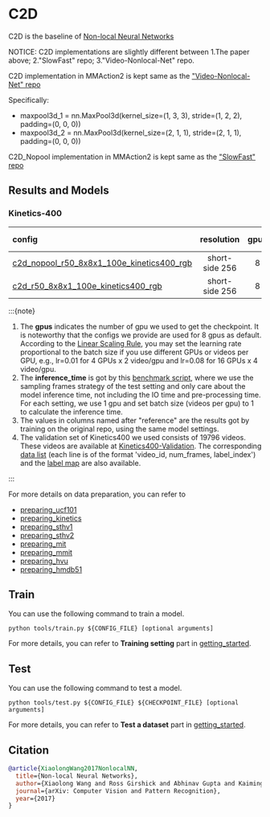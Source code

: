 # C2D

<!-- [ALGORITHM] -->
C2D is the baseline of [Non-local Neural Networks](https://arxiv.org/abs/1711.07971)

NOTICE: C2D implementations are slightly different between 1.The paper above; 2."SlowFast" repo; 3."Video-Nonlocal-Net" repo.

C2D implementation in MMAction2 is kept same as the ["Video-Nonlocal-Net" repo](https://github.com/facebookresearch/video-nonlocal-net/tree/main/scripts/run_c2d_baseline_400k.sh)

Specifically:
- maxpool3d_1 = nn.MaxPool3d(kernel_size=(1, 3, 3), stride=(1, 2, 2), padding=(0, 0, 0))
- maxpool3d_2 = nn.MaxPool3d(kernel_size=(2, 1, 1), stride=(2, 1, 1), padding=(0, 0, 0))


C2D_Nopool implementation in MMAction2 is kept same as the ["SlowFast" repo](https://github.com/facebookresearch/SlowFast/blob/main/configs/Kinetics/c2/C2D_NOPOOL_8x8_R50.yaml)


<!-- [ABSTRACT] -->


<!-- [IMAGE] -->



## Results and Models

### Kinetics-400

| config                                                                                                             |   resolution   | gpus  | backbone | pretrain | top1 acc | top5 acc |                                        reference top1 acc                                        |                                        reference top5 acc                                        | inference_time(video/s) | gpu_mem(M) |   ckpt   |   log   |   json   |
| :----------------------------------------------------------------------------------------------------------------- | :------------: | :---: | :------: | :------: | :------: | :------: | :----------------------------------------------------------------------------------------------: | :----------------------------------------------------------------------------------------------: | :---------------------: | :--------: | :------: | :-----: | :------: |
| [c2d_nopool_r50_8x8x1_100e_kinetics400_rgb](/configs/recognition/c2d/c2d_nopool_r50_8x8x1_100e_kinetics400_rgb.py) | short-side 256 |   8   | ResNet50 | ImageNet |  70.53   |  89.26   | [67.2](https://github.com/facebookresearch/SlowFast/blob/main/MODEL_ZOO.md#kinetics-400-and-600) | [87.8](https://github.com/facebookresearch/SlowFast/blob/main/MODEL_ZOO.md#kinetics-400-and-600) |            x            |   21548    | [ckpt]() | [log]() | [json]() |
| [c2d_r50_8x8x1_100e_kinetics400_rgb](/configs/recognition/c2d/c2d_r50_8x8x1_100e_kinetics400_rgb.py)               | short-side 256 |   8   | ResNet50 | ImageNet |  71.95   |  89.82   | [71.9](https://github.com/facebookresearch/video-nonlocal-net#modifications-for-improving-speed) | [90.0](https://github.com/facebookresearch/video-nonlocal-net#modifications-for-improving-speed) |            x            |   16961    | [ckpt]() | [log]() | [json]() |

:::{note}

1. The **gpus** indicates the number of gpu we used to get the checkpoint. It is noteworthy that the configs we provide are used for 8 gpus as default.
   According to the [Linear Scaling Rule](https://arxiv.org/abs/1706.02677), you may set the learning rate proportional to the batch size if you use different GPUs or videos per GPU,
   e.g., lr=0.01 for 4 GPUs x 2 video/gpu and lr=0.08 for 16 GPUs x 4 video/gpu.
2. The **inference_time** is got by this [benchmark script](/tools/analysis/benchmark.py), where we use the sampling frames strategy of the test setting and only care about the model inference time,
   not including the IO time and pre-processing time. For each setting, we use 1 gpu and set batch size (videos per gpu) to 1 to calculate the inference time.
3. The values in columns named after "reference" are the results got by training on the original repo, using the same model settings.
4. The validation set of Kinetics400 we used consists of 19796 videos. These videos are available at [Kinetics400-Validation](https://mycuhk-my.sharepoint.com/:u:/g/personal/1155136485_link_cuhk_edu_hk/EbXw2WX94J1Hunyt3MWNDJUBz-nHvQYhO9pvKqm6g39PMA?e=a9QldB). The corresponding [data list](https://download.openmmlab.com/mmaction/dataset/k400_val/kinetics_val_list.txt) (each line is of the format 'video_id, num_frames, label_index') and the [label map](https://download.openmmlab.com/mmaction/dataset/k400_val/kinetics_class2ind.txt) are also available.

:::

For more details on data preparation, you can refer to

- [preparing_ucf101](/tools/data/ucf101/README.md)
- [preparing_kinetics](/tools/data/kinetics/README.md)
- [preparing_sthv1](/tools/data/sthv1/README.md)
- [preparing_sthv2](/tools/data/sthv2/README.md)
- [preparing_mit](/tools/data/mit/README.md)
- [preparing_mmit](/tools/data/mmit/README.md)
- [preparing_hvu](/tools/data/hvu/README.md)
- [preparing_hmdb51](/tools/data/hmdb51/README.md)

## Train

You can use the following command to train a model.

```shell
python tools/train.py ${CONFIG_FILE} [optional arguments]
```

<!-- Example: train TSN model on Kinetics-400 dataset in a deterministic option with periodic validation.

```shell
python tools/train.py configs/recognition/tsn/tsn_r50_1x1x3_100e_kinetics400_rgb.py \
    --work-dir work_dirs/tsn_r50_1x1x3_100e_kinetics400_rgb \
    --validate --seed 0 --deterministic
``` -->

For more details, you can refer to **Training setting** part in [getting_started](/docs/getting_started.md#training-setting).

## Test

You can use the following command to test a model.

```shell
python tools/test.py ${CONFIG_FILE} ${CHECKPOINT_FILE} [optional arguments]
```

<!-- Example: test TSN model on Kinetics-400 dataset and dump the result to a json file.

```shell
python tools/test.py configs/recognition/tsn/tsn_r50_1x1x3_100e_kinetics400_rgb.py \
    checkpoints/SOME_CHECKPOINT.pth --eval top_k_accuracy mean_class_accuracy \
    --out result.json
``` -->

For more details, you can refer to **Test a dataset** part in [getting_started](/docs/getting_started.md#test-a-dataset).

## Citation

```BibTeX
@article{XiaolongWang2017NonlocalNN,
  title={Non-local Neural Networks},
  author={Xiaolong Wang and Ross Girshick and Abhinav Gupta and Kaiming He},
  journal={arXiv: Computer Vision and Pattern Recognition},
  year={2017}
}
```
